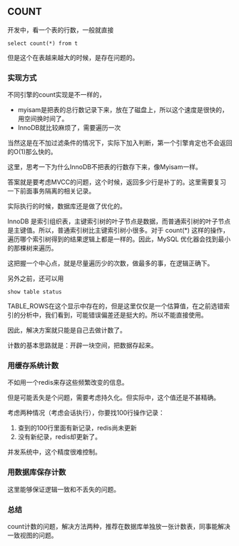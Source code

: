 ## COUNT

开发中，看一个表的行数，一般就直接

```
select count(*) from t
```

但是这个在表越来越大的时候，是存在问题的。

### 实现方式

不同引擎的count实现是不一样的，

+ myisam是把表的总行数记录下来，放在了磁盘上，所以这个速度是很快的，用空间换时间了。
+ InnoDB就比较麻烦了，需要遍历一次

当然这是在不加过滤条件的情况下，实际下加入判断，第一个引擎肯定也不会返回的O(1)那么快的。

这里，思考一下为什么InnoDB不把表的行数存下来，像Myisam一样。

答案就是要考虑MVCC的问题，这个时候，返回多少行是补丁的。这里需要复习一下前面事务隔离的相关记录。

实际执行的时候，数据库还是做了优化的。

InnoDB 是索引组织表，主键索引树的叶子节点是数据，而普通索引树的叶子节点是主键值。所以，普通索引树比主键索引树小很多。对于 count(*) 这样的操作，遍历哪个索引树得到的结果逻辑上都是一样的。因此，MySQL 优化器会找到最小的那棵树来遍历。

这把握一个中心点，就是尽量遍历少的次数，做最多的事，在逻辑正确下。

另外之前，还可以用

```
show table status
```

TABLE_ROWS在这个显示中存在的，但是这里仅仅是一个估算值，在之前选错索引的分析中，我们看到，可能错误偏差还是挺大的。所以不能直接使用。

因此，解决方案就只能是自己去做计数了。

计数的基本思路就是：开辟一块空间，把数据存起来。

### 用缓存系统计数

不如用一个redis来存这些频繁改变的信息。

但是可能丢失是个问题，需要考虑持久化。但实际中，这个值还是不甚精确。

考虑两种情况（考虑会话执行），你要找100行操作记录：

1. 查到的100行里面有新记录，redis尚未更新
2. 没有新纪录，redis却更新了。

并发系统中，这个精度很难控制。

### 用数据库保存计数

这里能够保证逻辑一致和不丢失的问题。

### 总结

count计数的问题，解决方法两种，推荐在数据库单独放一张计数表，同事能解决一致视图的问题。